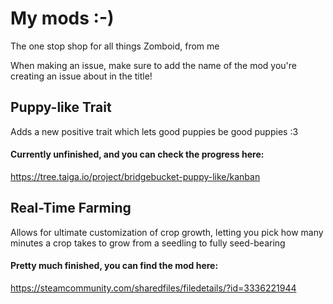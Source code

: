 # My mods :-)
The one stop shop for all things Zomboid, from me

When making an issue, make sure to add the name of the mod you're creating an issue about in the title!

## Puppy-like Trait
Adds a new positive trait which lets good puppies be good puppies :3
#### Currently unfinished, and you can check the progress here:
https://tree.taiga.io/project/bridgebucket-puppy-like/kanban

## Real-Time Farming
Allows for ultimate customization of crop growth, letting you pick how many minutes a crop takes to grow from a seedling to fully seed-bearing
#### Pretty much finished, you can find the mod here:
https://steamcommunity.com/sharedfiles/filedetails/?id=3336221944
